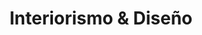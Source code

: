 ---
title: "Interiorismo & Diseño"
url: /ciudad-autonoma-de-buenos-aires/interiorismo-y-diseno/
shop: muebles
---